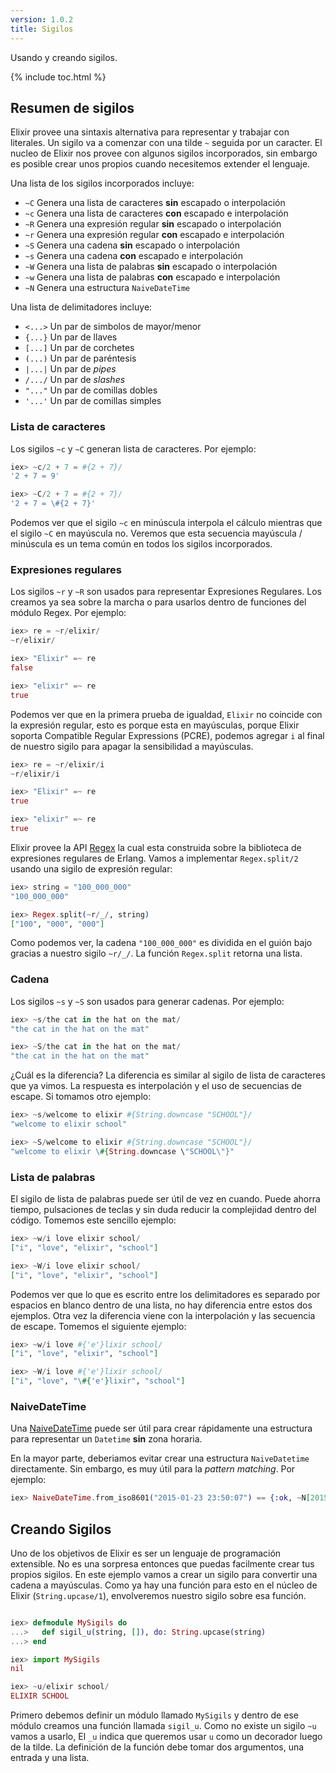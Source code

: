 ```yaml
---
version: 1.0.2
title: Sigilos
---
```


Usando y creando sigilos.

{% include toc.html %}

## Resumen de sigilos

Elixir provee una sintaxis alternativa para representar y trabajar con literales. Un sigilo va a comenzar con una tilde `~` seguida por un caracter. El nucleo de Elixir nos provee con algunos sigilos incorporados, sin embargo es posible crear unos propios cuando necesitemos extender el lenguaje.

Una lista de los sigilos incorporados incluye:

  - `~C` Genera una lista de caracteres **sin** escapado o interpolación
  - `~c` Genera una lista de caracteres **con** escapado e interpolación
  - `~R` Genera una expresión regular **sin** escapado o interpolación
  - `~r` Genera una expresión regular **con** escapado e interpolación
  - `~S` Genera una cadena **sin** escapado o interpolación
  - `~s` Genera una cadena **con** escapado e interpolación
  - `~W` Genera una lista de palabras **sin** escapado o interpolación
  - `~w` Genera una lista de palabras **con** escapado e interpolación
  - `~N` Genera una estructura `NaiveDateTime`

Una lista de delimitadores incluye:

  - `<...>` Un par de simbolos de mayor/menor
  - `{...}` Un par de llaves
  - `[...]` Un par de corchetes
  - `(...)` Un par de paréntesis
  - `|...|` Un par de *pipes*
  - `/.../` Un par de *slashes*
  - `"..."` Un par de comillas dobles
  - `'...'` Un par de comillas simples

### Lista de caracteres

Los sigilos `~c` y `~C` generan lista de caracteres. Por ejemplo:

```elixir
iex> ~c/2 + 7 = #{2 + 7}/
'2 + 7 = 9'

iex> ~C/2 + 7 = #{2 + 7}/
'2 + 7 = \#{2 + 7}'
```

Podemos ver que el sigilo `~c` en minúscula interpola el cálculo mientras que el sigilo `~C` en mayúscula no. Veremos que esta secuencia mayúscula / minúscula es un tema común en todos los sigilos incorporados.

### Expresiones regulares

Los sigilos `~r` y `~R` son usados para representar Expresiones Regulares. Los creamos ya sea sobre la marcha o para usarlos dentro de funciones del módulo Regex. Por ejemplo:

```elixir
iex> re = ~r/elixir/
~r/elixir/

iex> "Elixir" =~ re
false

iex> "elixir" =~ re
true
```

Podemos ver que en la primera prueba de igualdad, `Elixir` no coincide con la expresión regular, esto es porque esta en mayúsculas, porque Elixir soporta Compatible Regular Expressions (PCRE), podemos agregar `i` al final de nuestro sigilo para apagar la sensibilidad a mayúsculas.

```elixir
iex> re = ~r/elixir/i
~r/elixir/i

iex> "Elixir" =~ re
true

iex> "elixir" =~ re
true
```

Elixir provee la API [Regex](https://hexdocs.pm/elixir/Regex.html) la cual esta construida sobre la biblioteca de expresiones regulares de Erlang. Vamos a implementar `Regex.split/2` usando una sigilo de expresión regular:

```elixir
iex> string = "100_000_000"
"100_000_000"

iex> Regex.split(~r/_/, string)
["100", "000", "000"]
```

Como podemos ver, la cadena `"100_000_000"` es dividida en el guión bajo gracias a nuestro sigilo `~r/_/`. La función `Regex.split` retorna una lista.

### Cadena

Los sigilos `~s` y `~S` son usados para generar cadenas. Por ejemplo:

```elixir
iex> ~s/the cat in the hat on the mat/
"the cat in the hat on the mat"

iex> ~S/the cat in the hat on the mat/
"the cat in the hat on the mat"
```

¿Cuál es la diferencia? La diferencia es similar al sigilo de lista de caracteres que ya vimos. La respuesta es interpolación y el uso de secuencias de escape. Si tomamos otro ejemplo:

```elixir
iex> ~s/welcome to elixir #{String.downcase "SCHOOL"}/
"welcome to elixir school"

iex> ~S/welcome to elixir #{String.downcase "SCHOOL"}/
"welcome to elixir \#{String.downcase \"SCHOOL\"}"
```

### Lista de palabras

El sigilo de lista de palabras puede ser útil de vez en cuando. Puede ahorra tiempo, pulsaciones de teclas y sin duda reducir la complejidad dentro del código. Tomemos este sencillo ejemplo:

```elixir
iex> ~w/i love elixir school/
["i", "love", "elixir", "school"]

iex> ~W/i love elixir school/
["i", "love", "elixir", "school"]
```

Podemos ver que lo que es escrito entre los delimitadores es separado por espacios en blanco dentro de una lista, no hay diferencia entre estos dos ejemplos. Otra vez la diferencia viene con la interpolación y las secuencia de escape. Tomemos el siguiente ejemplo:

```elixir
iex> ~w/i love #{'e'}lixir school/
["i", "love", "elixir", "school"]

iex> ~W/i love #{'e'}lixir school/
["i", "love", "\#{'e'}lixir", "school"]
```

### NaiveDateTime

Una [NaiveDateTime](https://hexdocs.pm/elixir/NaiveDateTime.html) puede ser útil para crear rápidamente una estructura para representar un `Datetime` **sin** zona horaria.

En la mayor parte, deberiamos evitar crear una estructura `NaiveDatetime` directamente. Sin embargo, es muy útil para la *pattern matching*. Por ejemplo:


```elixir
iex> NaiveDateTime.from_iso8601("2015-01-23 23:50:07") == {:ok, ~N[2015-01-23 23:50:07]}
```

## Creando Sigilos

Uno de los objetivos de Elixir es ser un lenguaje de programación extensible. No es una sorpresa entonces que puedas facilmente crear tus propios sigilos. En este ejemplo vamos a crear un sigilo para convertir una cadena a mayúsculas. Como ya hay una función para esto en el núcleo de Elixir (`String.upcase/1`), envolveremos nuestro sigilo sobre esa función.

```elixir

iex> defmodule MySigils do
...>   def sigil_u(string, []), do: String.upcase(string)
...> end

iex> import MySigils
nil

iex> ~u/elixir school/
ELIXIR SCHOOL
```

Primero debemos definir un módulo llamado `MySigils` y dentro de ese módulo creamos una función llamada `sigil_u`. Como no existe un sigilo `~u` vamos a usarlo, El `_u` indica que queremos usar `u` como un decorador luego de la tilde. La definición de la función debe tomar dos argumentos, una entrada y una lista.
